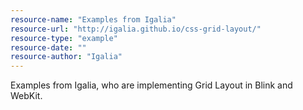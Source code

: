 ```yaml
---
resource-name: "Examples from Igalia"
resource-url: "http://igalia.github.io/css-grid-layout/"
resource-type: "example"
resource-date: ""
resource-author: "Igalia"
---
```


Examples from Igalia, who are implementing Grid Layout in Blink and WebKit.
